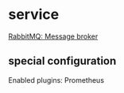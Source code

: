 # service

[RabbitMQ: Message broker](https://www.rabbitmq.com/)


## special configuration

Enabled plugins: Prometheus
